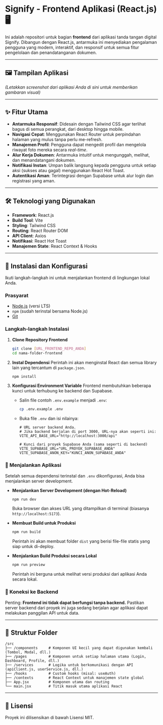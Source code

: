 # Signify - Frontend Aplikasi (React.js) 🖥️

Ini adalah repositori untuk bagian **frontend** dari aplikasi tanda tangan digital Signify. Dibangun dengan React.js, antarmuka ini menyediakan pengalaman pengguna yang modern, interaktif, dan responsif untuk semua fitur pengelolaan dan penandatanganan dokumen.

---
## 🖼️ Tampilan Aplikasi


*(Letakkan screenshot dari aplikasi Anda di sini untuk memberikan gambaran visual)*

---
## ✨ Fitur Utama

* **Antarmuka Responsif**: Didesain dengan Tailwind CSS agar terlihat bagus di semua perangkat, dari desktop hingga mobile.
* **Navigasi Cepat**: Menggunakan React Router untuk perpindahan halaman yang mulus tanpa perlu me-refresh.
* **Manajemen Profil**: Pengguna dapat mengedit profil dan mengelola riwayat foto mereka secara *real-time*.
* **Alur Kerja Dokumen**: Antarmuka intuitif untuk mengunggah, melihat, dan menandatangani dokumen.
* **Notifikasi Instan**: Umpan balik langsung kepada pengguna untuk setiap aksi (sukses atau gagal) menggunakan React Hot Toast.
* **Autentikasi Aman**: Terintegrasi dengan Supabase untuk alur login dan registrasi yang aman.

---
## 🛠️ Teknologi yang Digunakan

* **Framework**: React.js
* **Build Tool**: Vite
* **Styling**: Tailwind CSS
* **Routing**: React Router DOM
* **API Client**: Axios
* **Notifikasi**: React Hot Toast
* **Manajemen State**: React Context & Hooks

---
## 🚀 Instalasi dan Konfigurasi

Ikuti langkah-langkah ini untuk menjalankan frontend di lingkungan lokal Anda.

### Prasyarat

* [Node.js](https://nodejs.org/) (versi LTS)
* `npm` (sudah terinstal bersama Node.js)
* [Git](https://git-scm.com/)

### Langkah-langkah Instalasi

1.  **Clone Repository Frontend**
    ```bash
    git clone [URL_FRONTEND_REPO_ANDA]
    cd nama-folder-frontend
    ```

2.  **Instal Dependensi**
    Perintah ini akan menginstal React dan semua library lain yang tercantum di `package.json`.
    ```bash
    npm install
    ```

3.  **Konfigurasi Environment Variable**
    Frontend membutuhkan beberapa kunci untuk terhubung ke backend dan Supabase.

    * Salin file contoh `.env.example` menjadi `.env`:
        ```bash
        cp .env.example .env
        ```
    * Buka file `.env` dan isi nilainya:
        ```env
        # URL server backend Anda.
        # Jika backend berjalan di port 3000, URL-nya akan seperti ini:
        VITE_API_BASE_URL="http://localhost:3000/api"

        # Kunci dari proyek Supabase Anda (sama seperti di backend)
        VITE_SUPABASE_URL="URL_PROYEK_SUPABASE_ANDA"
        VITE_SUPABASE_ANON_KEY="KUNCI_ANON_SUPABASE_ANDA"
        ```

### 🏃 Menjalankan Aplikasi

Setelah semua dependensi terinstal dan `.env` dikonfigurasi, Anda bisa menjalankan server development.

* **Menjalankan Server Development (dengan Hot-Reload)**
    ```bash
    npm run dev
    ```
    Buka browser dan akses URL yang ditampilkan di terminal (biasanya `http://localhost:5173`).

* **Membuat Build untuk Produksi**
    ```bash
    npm run build
    ```
    Perintah ini akan membuat folder `dist` yang berisi file-file statis yang siap untuk di-deploy.

* **Menjalankan Build Produksi secara Lokal**
    ```bash
    npm run preview
    ```
    Perintah ini berguna untuk melihat versi produksi dari aplikasi Anda secara lokal.

### 🔗 Koneksi ke Backend

Penting: **Frontend ini tidak dapat berfungsi tanpa backend.** Pastikan server backend dari proyek ini juga sedang berjalan agar aplikasi dapat melakukan panggilan API untuk data.

---
## 📂 Struktur Folder

```
/src
├── /components     # Komponen UI kecil yang dapat digunakan kembali (Tombol, Modal, dll.)
├── /pages          # Komponen untuk setiap halaman utama (Login, Dashboard, Profile, dll.)
├── /services       # Logika untuk berkomunikasi dengan API (apiClient.js, userService.js, dll.)
├── /hooks          # Custom hooks (misal: useAuth)
├── /contexts       # React Context untuk manajemen state global
├── App.jsx         # Komponen utama dan routing
└── main.jsx        # Titik masuk utama aplikasi React
```

---
## 📄 Lisensi

Proyek ini dilisensikan di bawah Lisensi MIT.